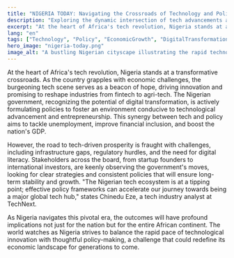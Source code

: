 ```yaml
---
title: "NIGERIA TODAY: Navigating the Crossroads of Technology and Policy"
description: "Exploring the dynamic intersection of tech advancements and policy changes shaping Nigeria's future."
excerpt: "At the heart of Africa's tech revolution, Nigeria stands at a transformative crossroads."
lang: "en"
tags: ["Technology", "Policy", "EconomicGrowth", "DigitalTransformation", "Nigeria"]
hero_image: "nigeria-today.png"
image_alt: "A bustling Nigerian cityscape illustrating the rapid technological growth."
---
```


At the heart of Africa's tech revolution, Nigeria stands at a transformative crossroads. As the country grapples with economic challenges, the burgeoning tech scene serves as a beacon of hope, driving innovation and promising to reshape industries from fintech to agri-tech. The Nigerian government, recognizing the potential of digital transformation, is actively formulating policies to foster an environment conducive to technological advancement and entrepreneurship. This synergy between tech and policy aims to tackle unemployment, improve financial inclusion, and boost the nation's GDP.

However, the road to tech-driven prosperity is fraught with challenges, including infrastructure gaps, regulatory hurdles, and the need for digital literacy. Stakeholders across the board, from startup founders to international investors, are keenly observing the government's moves, looking for clear strategies and consistent policies that will ensure long-term stability and growth. "The Nigerian tech ecosystem is at a tipping point; effective policy frameworks can accelerate our journey towards being a major global tech hub," states Chinedu Eze, a tech industry analyst at TechNext.

As Nigeria navigates this pivotal era, the outcomes will have profound implications not just for the nation but for the entire African continent. The world watches as Nigeria strives to balance the rapid pace of technological innovation with thoughtful policy-making, a challenge that could redefine its economic landscape for generations to come.